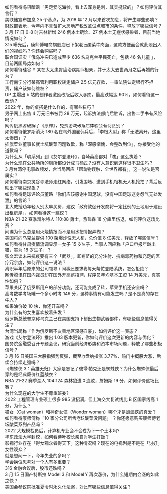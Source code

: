 如何看待冯巩暗讽「男足爱吃海参，看上去浑身是刺，其实挺软的」？如何评价其言行？  
美联储宣布加息 25 个基点，为 2018 年 12 月以来首次加息，将产生哪些影响？  
财政部表示，今年内不具备扩大房地产税改革试点城市的条件，释放了哪些信号？  
3 月 17 日 0-8 时吉林新增 246 例本土确诊、27 例本土无症状感染者，目前当地情况如何？  
315 曝光后，康师傅电商旗舰店已下架老坛酸菜牛肉面，这款方便面会就此淡出人们的视线吗？你还会购买吗？  
联合国证实「俄乌冲突已造成至少 636 名乌克兰平民死亡，包括 46 名儿童 」，目前两国局势如何？  
如何看待硅谷 Y 某在太太患胃癌治病期间相亲，并于太太去世两月之后再婚的行为？  
工行南宁分行某高管利用职权转走储户 2.5 亿元存款，一审法院认定银行不担责，储户该如何维权？  
UP 主爆出 b 站的创作者激励改版后收入暴跌，最高跌幅达 90%，如何看待这一改动？  
2022 年，你的桌搭是什么样的，有哪些技巧？  
男子网上出售 4 万元旧书被罚 28 万元，起诉执法部门后胜诉，出售二手书有风险吗？  
网传俄黑客破解了《原神》，免费游戏破解后体验会有何区别？  
如何看待俄罗斯消灭 180 名在乌外国雇佣兵后，「李根大尉」称「无法离开，这里太惨烈」？  
插旗菜业董事长就土坑酸菜问题致歉，称「深感惭愧，会整改到位」，你接受他的道歉吗？  
为什么从「魂系列」到《艾尔登法环》，宫崎英高都对「瞎」这么执着？  
为什么现在公共场所的厕所都设计成马桶式？没有人意识到这样很不卫生吗？  
3 月台湾停电事故频发，台当局回应「因动物误触，全世界都有」，这一说法是否属实？  
如何看待南京灵谷寺法师走红网络，引发围堵、遭到手机相机无人机抢拍？背后反映出了哪些现象？  
如何看待足球评论员董路「你们应该感谢中国足球，没有中国足球这身怨气无处发泄」的言论？  
北大教授劝年轻人别太早买房，建议「政府敦促开发商将一定比例的土地用于建设出租房屋」，如何看待这一建议？  
NBA 21-22 赛季凯尔特人 110:88 勇士，汤普森 18 分库里伤退，如何评价这场比赛？  
间谍为什么总是用火烧情报而不是用水把情报弄糊？  
美国将向乌克兰提供 100 架爆炸性无人机，总价值 8 亿美元，释放了哪些信号？  
如何看待甘肃疫情流调显示一女子 15 岁生子，当事人回应称「户口申报年龄出错，实为 18 岁生子」？  
张文宏谈未来抗疫要有三个「武器」，即疫苗的充分注射、抗病毒药物和充足的医疗冗余度，如何评价这一说法？  
离职半年后原来的公司领导 / 同事还要求我每天帮忙登陆系统，怎么拒绝？  
网传腾讯在国内裁员却在国外开高薪招聘，程序员年均基本工资 14 万美元，真实性如何？  
苹果关闭了俄罗斯用户的部分功能，还可能变成了砖，苹果手机还安全吗？  
高考数学考场睡一个多小时考 149 分，这种事情有可能发生吗？是不是真的存在牛人？  
如果油价破 10 块，你还开车吗？  
为什么有的女生喜欢披着头发？  
俄罗斯总统普京称乌克兰已在美国支持下制出生物武器部件，有哪些信息值得关注？  
台湾当局称「作为俄罗斯不友善地区深感自豪」，如何评价这一表态？  
游戏《艾尔登法环》推出 1.03 版本更新，你如何评价这次更新的内容与优化？  
国务院金融委召开专题会议，研究当前经济形势和资本市场问题，释放了哪些积极信号？  
3 月 16 日美国三大股指强势反弹，截至收盘纳指涨 3.77%，热门中概股大涨，后续会持续走强吗？  
《蜘蛛侠 3：英雄无归》大家是忘记了彼得·帕克还是蜘蛛侠？为什么蜘蛛侠最后穿的是经典廉价红蓝战衣？  
NBA 21-22 赛季湖人 104:124 森林狼遭 3 连败，詹姆斯 19 分，如何评价这场比赛？  
为什么现在的大学生不尊重班委?  
2022 工程管理专业硕士很多 985 没招满，但上海交大复试线比 B 区国家线高 1 分，为什么？  
猫女（Cat woman）和神奇女侠（Wonder woman）哪个才是蝙蝠侠的真爱？  
如何看待康师傅称「10 家分公司所售老坛酸菜没问题」 ？你还愿意购买康师傅老坛酸菜系列产品吗？  
2022 大规模裁员后，计算机专业会不会成为下一个土木吗?  
华东政法大学封校，如何看待叶校长亲自为学生打饭？  
影视行业存在「得女观众者得天下」这种情况吗？现在的电视剧是不是在「讨好」女性观众？  
就是想问一下，今年失业的多吗？  
学会换位思考对一个人有多重要？  
316 金融会议后，股市还跌吗？  
3 月 15 日国产特斯拉 Model 3 和 Model Y 再次涨价，为什么短期内会涨的如此之快？  
美国会参议院批准夏令时永久化法案，对此有哪些信息值得关注？  
